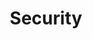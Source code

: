 ---
title: "Security"
linkTitle: "Security"
weight: 100
description: >
  Guides and best practices for securing CHT applications
aliases:
   - /apps/guides/security/
---